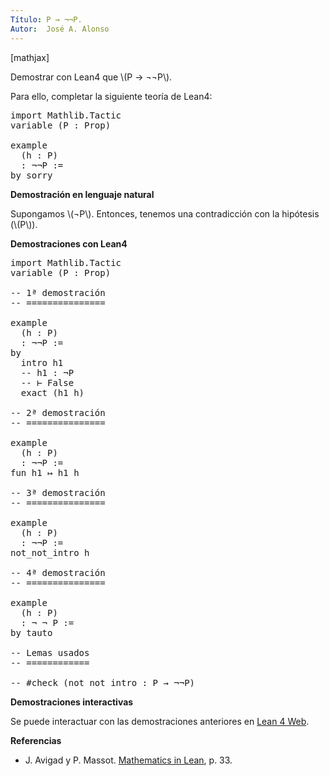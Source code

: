 ```yaml
---
Título: P → ¬¬P.
Autor:  José A. Alonso
---
```


[mathjax]

Demostrar con Lean4 que \\(P → ¬¬P\\).

Para ello, completar la siguiente teoría de Lean4:

<pre lang="lean">
import Mathlib.Tactic
variable (P : Prop)

example
  (h : P)
  : ¬¬P :=
by sorry
</pre>
<!--more-->

<b>Demostración en lenguaje natural</b>

Supongamos \\(¬P\\). Entonces, tenemos una contradicción con la hipótesis (\\(P\\)).

<b>Demostraciones con Lean4</b>

<pre lang="lean">
import Mathlib.Tactic
variable (P : Prop)

-- 1ª demostración
-- ===============

example
  (h : P)
  : ¬¬P :=
by
  intro h1
  -- h1 : ¬P
  -- ⊢ False
  exact (h1 h)

-- 2ª demostración
-- ===============

example
  (h : P)
  : ¬¬P :=
fun h1 ↦ h1 h

-- 3ª demostración
-- ===============

example
  (h : P)
  : ¬¬P :=
not_not_intro h

-- 4ª demostración
-- ===============

example
  (h : P)
  : ¬ ¬ P :=
by tauto

-- Lemas usados
-- ============

-- #check (not_not_intro : P → ¬¬P)
</pre>

<b>Demostraciones interactivas</b>

Se puede interactuar con las demostraciones anteriores en <a href="https://live.lean-lang.org/#url=https://raw.githubusercontent.com/jaalonso/Calculemus2/main/src/Introduccion_doble_negacion.lean" rel="noopener noreferrer" target="_blank">Lean 4 Web</a>.

<b>Referencias</b>

<ul>
<li> J. Avigad y P. Massot. <a href="https://bit.ly/3U4UjBk">Mathematics in Lean</a>, p. 33.</li>
</ul>
